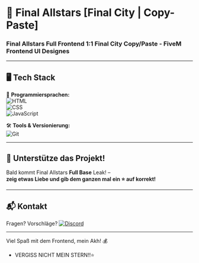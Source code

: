 # 🌟 Final Allstars [Final City | Copy-Paste]  
### Final Allstars Full Frontend 1:1 Final City Copy/Paste - FiveM Frontend UI Designes 

---

## 🖥️ Tech Stack  
🚀 **Programmiersprachen:**  
![HTML](https://img.shields.io/badge/HTML5-000000?style=for-the-badge&logo=html5&logoColor=6A0DAD)  
![CSS](https://img.shields.io/badge/CSS3-000000?style=for-the-badge&logo=css3&logoColor=6A0DAD)  
![JavaScript](https://img.shields.io/badge/JavaScript-000000?style=for-the-badge&logo=javascript&logoColor=6A0DAD)  

🛠️ **Tools & Versionierung:**  
![Git](https://img.shields.io/badge/Git-000000?style=for-the-badge&logo=git&logoColor=6A0DAD)

---

## 📢 Unterstütze das Projekt!
Bald kommt Final Allstars **Full Base** Leak! –  
**zeig etwas Liebe und gib dem ganzen mal ein ⭐ auf korrekt!**  

---

## 📬 Kontakt  
Fragen? Vorschläge?
[![Discord](https://img.shields.io/badge/Discord-000000?style=for-the-badge&logo=discord&logoColor=6A0DAD)](https://discord.com/users/1103038390481465434)

---

Viel Spaß mit dem Frontend, mein Akh! 💰  
- VERGISS NICHT MEIN STERN!!⭐

